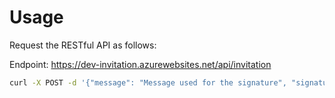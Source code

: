 # Usage

Request the RESTful API as follows:


Endpoint: https://dev-invitation.azurewebsites.net/api/invitation


```bash
curl -X POST -d '{"message": "Message used for the signature", "signature": "Signature generated by your wallet", "market": "Market name (e.g., github)", "asset": "Your asset name (e.g., your/awesome-repo)", "email": "Your email address", "discord": "Your Discord name on the Dev Protocol server"}' https://dev-invitation.azurewebsites.net/api/invitation
```
